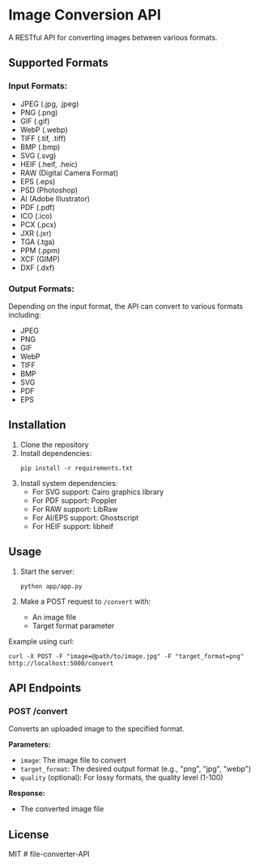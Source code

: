 # Image Conversion API

A RESTful API for converting images between various formats.

## Supported Formats

### Input Formats:
- JPEG (.jpg, .jpeg)
- PNG (.png)
- GIF (.gif)
- WebP (.webp)
- TIFF (.tif, .tiff)
- BMP (.bmp)
- SVG (.svg)
- HEIF (.heif, .heic)
- RAW (Digital Camera Format)
- EPS (.eps)
- PSD (Photoshop)
- AI (Adobe Illustrator)
- PDF (.pdf)
- ICO (.ico)
- PCX (.pcx)
- JXR (.jxr)
- TGA (.tga)
- PPM (.ppm)
- XCF (GIMP)
- DXF (.dxf)

### Output Formats:
Depending on the input format, the API can convert to various formats including:
- JPEG
- PNG
- GIF
- WebP
- TIFF
- BMP
- SVG
- PDF
- EPS

## Installation

1. Clone the repository
2. Install dependencies:
   ```
   pip install -r requirements.txt
   ```
3. Install system dependencies:
   - For SVG support: Cairo graphics library
   - For PDF support: Poppler
   - For RAW support: LibRaw
   - For AI/EPS support: Ghostscript
   - For HEIF support: libheif

## Usage

1. Start the server:
   ```
   python app/app.py
   ```

2. Make a POST request to `/convert` with:
   - An image file
   - Target format parameter

Example using curl:
```
curl -X POST -F "image=@path/to/image.jpg" -F "target_format=png" http://localhost:5000/convert
```

## API Endpoints

### POST /convert
Converts an uploaded image to the specified format.

**Parameters:**
- `image`: The image file to convert
- `target_format`: The desired output format (e.g., "png", "jpg", "webp")
- `quality` (optional): For lossy formats, the quality level (1-100)

**Response:**
- The converted image file

## License

MIT # file-converter-API
